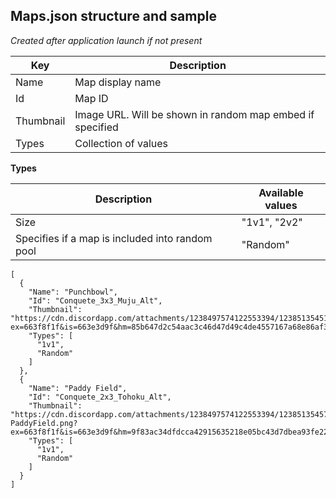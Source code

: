 ## Maps.json structure and sample

*Created after application launch if not present*

| Key  | Description |
| ------------- | ------------- |
| Name  | Map display name  |
| Id  | Map ID  |
| Thumbnail  | Image URL. Will be shown in random map embed if specified  |
| Types  | Collection of values  |

**Types**

| Description  | Available values |
| ------------- | ------------- |
| Size  | "1v1", "2v2"  |
| Specifies if a map is included into random pool  | "Random"  |

```
[
  {
    "Name": "Punchbowl",
    "Id": "Conquete_3x3_Muju_Alt",
    "Thumbnail": "https://cdn.discordapp.com/attachments/1238497574122553394/1238513545142861914/Punchbowl.png?ex=663f8f1f&is=663e3d9f&hm=85b647d2c54aac3c46d47d49c4de4557167a68e86af3477c5d78cb361c293b1b&",
    "Types": [
      "1v1",
      "Random"
    ]
  },
  {
    "Name": "Paddy Field",
    "Id": "Conquete_2x3_Tohoku_Alt",
    "Thumbnail": "https://cdn.discordapp.com/attachments/1238497574122553394/1238513545717485648/1vs1-PaddyField.png?ex=663f8f1f&is=663e3d9f&hm=9f83ac34dfdcca42915635218e05bc43d7dbea93fe22f02a732a0d372dad95b8&",
    "Types": [
      "1v1",
      "Random"
    ]
  }
]
